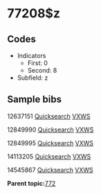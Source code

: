 # 77208$z

## Codes

-   Indicators
    -   First: 0
    -   Second: 8
-   Subfield: z

## Sample bibs

12637151 [Quicksearch](https://search.library.yale.edu/catalog/12637151) [VXWS](http://prodorbis.library.yale.edu:7014/vxws/GetHoldingsService?bibId=12637151)

12849990 [Quicksearch](https://search.library.yale.edu/catalog/12849990) [VXWS](http://prodorbis.library.yale.edu:7014/vxws/GetHoldingsService?bibId=12849990)

12849995 [Quicksearch](https://search.library.yale.edu/catalog/12849995) [VXWS](http://prodorbis.library.yale.edu:7014/vxws/GetHoldingsService?bibId=12849995)

14113205 [Quicksearch](https://search.library.yale.edu/catalog/14113205) [VXWS](http://prodorbis.library.yale.edu:7014/vxws/GetHoldingsService?bibId=14113205)

14545867 [Quicksearch](https://search.library.yale.edu/catalog/14545867) [VXWS](http://prodorbis.library.yale.edu:7014/vxws/GetHoldingsService?bibId=14545867)

**Parent topic:**[772](../../tags/772/772.md)

